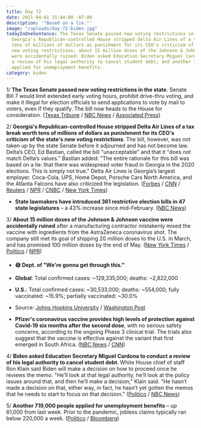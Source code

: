 ```yaml
---
title: Day 72
date: 2021-04-01 15:44:00 -07:00
description: '"Based on a lie."'
image: "/uploads/day-72-biden.jpg"
todayInOneSentence: The Texas Senate passed new voting restrictions in the state;
  Georgia's Republican-controlled House stripped Delta Air Lines of a tax break worth
  tens of millions of dollars as punishment for its CEO's criticism of the state's
  new voting restrictions; about 15 million doses of the Johnson & Johnson vaccine
  were accidentally ruined; Biden asked Education Secretary Miguel Cardona to conduct
  a review of his legal authority to cancel student debt; and another 719,000 people
  applied for unemployment benefits.
category: biden
---
```


1/ **The Texas Senate passed new voting restrictions in the state**. Senate Bill 7 would limit extended early voting hours, prohibit drive-thru voting, and make it illegal for election officials to send applications to vote by mail to voters, even if they qualify. The bill now heads to the House for consideration. ([Texas Tribune](https://www.texastribune.org/2021/04/01/texas-voting-restrictions-legislature/) / [NBC News](https://www.nbcnews.com/politics/elections/texas-senate-passes-restrictive-new-voting-bill-n1262743) / [Associated Press](https://apnews.com/article/legislature-bills-voting-rights-elections-greg-abbott-18c254a6597e7a13ea45205cb35b3dd2))

2/ **Georgia's Republican-controlled House stripped Delta Air Lines of a tax break worth tens of millions of dollars as punishment for its CEO's criticism of the state's new voting restrictions**. The bill, however, was not taken up by the state Senate before it adjourned and has not become law. Delta’s CEO, Ed Bastian, called the bill "unacceptable" and that it "does not match Delta’s values." Bastian added: "The entire rationale for this bill was based on a lie: that there was widespread voter fraud in Georgia in the 2020 elections. This is simply not true." Delta Air Lines is Georgia’s largest employer. Coca-Cola, UPS, Home Depot, Porsche Cars North America, and the Atlanta Falcons have also criticized the legislation.
\([Forbes](https://www.forbes.com/sites/roberthart/2021/04/01/georgia-house-passes-bill-stripping-delta-of-a-multimillion-tax-break-after-it-slammed-the-states-new-voting-restrictions/?sh=1e2d9a014a42) / [CNN](https://www.cnn.com/2021/04/01/politics/georgia-voting-law-house-delta-tax-breaks/index.html) / [Reuters](https://www.reuters.com/article/us-usa-georgia-voting-companies-idUSKBN2BN1M9) / [NPR](https://www.npr.org/2021/04/01/983450176/based-on-a-lie-georgia-voting-law-faces-wave-of-corporate-backlash) / [CNBC](https://www.cnbc.com/2021/03/31/delta-ceo-blasts-georgia-voting-law-after-backlash-on-social-media.html) / [New York Times](https://www.nytimes.com/2021/04/01/us/politics/biden-espn-baseball-georgia.html))

* **State lawmakers have introduced 361 restrictive election bills in 47 state legislatures** – a 43% increase since mid-February. ([NBC News](https://www.nbcnews.com/politics/elections/election-bills-surge-nationwide-47-states-consider-restrictions-n1262697))

3/ **About 15 million doses of the Johnson & Johnson vaccine were accidentally ruined** after a manufacturing contractor mistakenly mixed the vaccine with ingredients from the AstraZeneca coronavirus shot. The company still met its goal of shipping 20 million doses to the U.S. in March, and has promised 100 million doses by the end of May. ([New York Times](https://www.nytimes.com/2021/03/31/world/johnson-and-johnson-vaccine-mixup.html) / [Politico](https://www.politico.com/news/2021/03/31/johnson-johnson-vaccine-15-million-ruined-478776) / [NPR](https://www.npr.org/sections/coronavirus-live-updates/2021/04/01/983380847/johnson-johnson-says-contractor-botched-part-of-vaccine-production))

* #### 😷 Dept. of "We're gonna get through this."

* **Global**: Total confirmed cases: \~129,335,000; deaths: \~2,822,000

* **U.S.**: Total confirmed cases: \~30,533,000; deaths: \~554,000; fully vaccinated: \~15.9%; partially vaccinated: \~30.0%

* Source: [Johns Hopkins University](https://coronavirus.jhu.edu/map.html) / [Washington Post](https://www.washingtonpost.com/graphics/2020/health/covid-vaccine-states-distribution-doses/)

* **Pfizer's coronavirus vaccine provides high levels of protection against Covid-19 six months after the second dose**, with no serious safety concerns, according to the ongoing Phase 3 clinical trial. The trials also suggest that the vaccine is effective against the variant that first emerged in South Africa. ([NBC News](https://www.nbcnews.com/news/us-news/pfizer-says-trials-suggest-covid-vaccine-works-against-south-african-n1262710) / [CNN](https://www.cnn.com/2021/04/01/health/pfizer-covid-vaccine-efficacy-six-months-bn/))

4/ **Biden asked Education Secretary Miguel Cardona to conduct a review of his legal authority to cancel student debt**. White House chief of staff Ron Klain said Biden will make a decision on how to proceed once he reviews the memo. "He’ll look at that legal authority, he’ll look at the policy issues around that, and then he’ll make a decision," Klain said. "He hasn’t made a decision on that, either way, in fact, he hasn’t yet gotten the memos that he needs to start to focus on that decision." ([Politico](https://www.politico.com/newsletters/playbook-pm/2021/04/01/top-takeaways-from-our-ron-klain-interview-492326) / [NBC News](https://www.nbcnews.com/politics/white-house/biden-review-executive-authority-cancel-student-debt-n1262791))

5/ **Another 719,000 people applied for unemployment benefits** – up 61,000 from last week. Prior to the pandemic, jobless claims typically ran below 220,000 a week. ([Politico](https://www.politico.com/news/2021/04/01/us-jobless-claims-rise-covid-forces-layoffs-478816) / [Bloomberg](https://www.bloomberg.com/news/articles/2021-04-01/u-s-state-jobless-insurance-claims-unexpectedly-rose-last-week?srnd=premium&sref=MIBMEEoj))